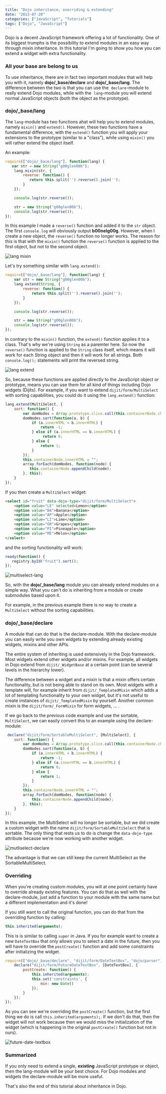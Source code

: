 ```yaml
---
title: "Dojo inheritance, overriding & extending"
date: "2013-07-20"
categories: ["JavaScript", "Tutorials"]
tags: ["Dojo", "JavaScript"]
---
```


Dojo is a decent JavaScript framework offering a lot of functionality. One of its biggest trumphs is the possibility to extend modules in an easy way through mixin inheritance. In this tutorial I'm going to show you how you can extend a widget with extra functionality.

### All your base are belong to us

To use inheritance, there are in fact two important modules that will help you with it, namely **dojo/\_base/declare** and **dojo/\_base/lang**. The difference between the two is that you can use the  `declare`\-module to really extend Dojo modules, while with the  `lang`\-module you will extend normal JavaScript objects (both the object as the prototype).

### dojo/\_base/lang

The `lang`\-module has two functions ahat will help you to extend modules, namely `mixin()` and `extend()`. However, these two functions have a fundamental difference, with the `extend()` function you will apply your extensions to the prototype (similar to a "class"), while using `mixin()` you will rather extend the object itself.

An example:

```javascript
require(["dojo/_base/lang"], function(lang) {
   var str = new String("g00glen00b");
    lang.mixin(str, {
        reverse: function() {
           return this.split('').reverse().join('');
        }
    });

    console.log(str.reverse());

    str = new String("g00glen00b");
    console.log(str.reverse());
});
```

In this example I made a `reverse()` function and added it to the `str` object. The first `console.log` will obviously output **b00nelg00g**. However, when I create a new object, the `reverse()` function no longer works. The reason for this is that with the `mixin()` function the `reverse()` function is applied to the first object, but not to the second object.

![lang mixin](images/lang-mixin.png)

Let's try something similar with `lang.extend()`:

```javascript
require(["dojo/_base/lang"], function(lang) {
    var str = new String("g00glen00b");
    lang.extend(String, {
        reverse: function() {
            return this.split('').reverse().join('');
        }
    });

    console.log(str.reverse());

    str = new String("g00glen00b");
    console.log(str.reverse());
});
```

In contrary to the `mixin()` function, the `extend()` function applies it to a class. That's why we're using `String` as a paremter here. So now the `reverse()` function is applied to the `String` class itself, which means it will work for each String object and then it will work for all strings. Both `console.log();` statements will print the reversed string.

![lang extend](images/lang-extend.png)

So, because these functions are applied directly to the JavaScript object or prototype, means you can use them for all kind of things including Dojo widgets (Dijits). For example, if you want to extend `dijit/form/MultiSelect` with sorting capabilities, you could do it using the `lang.extend()` function:

```javascript
lang.extend(MultiSelect, {
    sort: function() {
        var domNodes = Array.prototype.slice.call(this.containerNode.children);
        domNodes.sort(function(a, b) {
            if (a.innerHTML < b.innerHTML) {
                return -1;
            } else if (a.innerHTML == b.innerHTML) {
                 return 0;   
            } else {
                return 1;
            }
        });
        this.containerNode.innerHTML = "";
        array.forEach(domNodes, function(node) {
           this.containerNode.appendChild(node); 
        }, this);
    }
});
```

If you then create a `MultiSelect` widget:

```html
<select id="fruit" data-dojo-type="dijit/form/MultiSelect">
    <option value="LE" selected>Lemon</option>
    <option value="BA">Banana</option>
    <option value="AP">Apple</option>
    <option value="LI">Lime</option>
    <option value="GR">Grapes</option>
    <option value="PI">Pineapple</option>
    <option value="ME">Melon</option>
</select>
```

and the sorting functionality will work:

```javascript
ready(function() {
   registry.byId("fruit").sort(); 
});
```

![multiselect-lang](images/multiselect-lang.png)

So, with the **dojo/\_base/lang** module you can already extend modules on a simple way. What you can't do is inheriting from a module or create submodules based upon it.

For example, in the previous example there is no way to create a `MultiSelect` without the sorting capabilities.

### dojo/\_base/declare

A module that can do that is the declare-module. With the declare-module you can easily write you own widgets by extending already existing widgets, mixins and other APIs.

The entire system of inheriting is used extensively in the Dojo framework. Most widgets extend other widgets and/or mixins. For example, all widgets in Dojo extend from `dijit/_WidgetBase` at a certain point (can be several levels in the hierarchy lower).

The difference between a widget and a mixin is that a mixin offers certain functionality, but is not being able to stand on its own. Most widgets with a template will, for example inherit from `dijit/_TemplatedMixin` which adds a lot of templating functionality to your own widget, but it's not useful to create instances of `dijit/_TemplatedMixin` by yourself. Another common mixin is the `dijit/form/_FormMixin` for form widgets, ... .

If we go back to the previous code example and use the sortable, `MultiSelect`, we can easily convert this to an example using the declare-module:

```javascript
 declare("dijit/form/SortableMultiSelect", [MultiSelect], {
    sort: function() {
        var domNodes = Array.prototype.slice.call(this.containerNode.children);
        domNodes.sort(function(a, b) {
            if (a.innerHTML < b.innerHTML) {
                return -1;
            } else if (a.innerHTML == b.innerHTML) {
                return 0;   
            } else {
                return 1;
            }
        });
        this.containerNode.innerHTML = "";
        array.forEach(domNodes, function(node) {
            this.containerNode.appendChild(node); 
        }, this);
    }
});
```

In this example, the MultiSelect will no longer be sortable, but we did create a custom widget with the name `dijit/form/SortableMultiSelect` that is sortable. The only thing that rests us to do is change the `data-dojo-type` attribute because we're now working with another widget.

![mutliselect-declare](images/mutliselect-declare.png)

The advantage is that we can still keep the current MultiSelect as the SortableMultiSelect.

### Overriding

When you're creating custom modules, you will at one point certainly have to override already existing features. You can do that as well with the declare-module, just add a function to your module with the same name but a different implementation and it's done!

If you still want to call the original function, you can do that from the overriding function by calling:

```javascript
this.inherited(arguments);
```

This is is similar to calling `super` in Java. If you for example want to create a new `DateTextBox` that only allows you to select a date in the future, then you will have to override the `postCreate()` function and add some constraints after initializing the widget.

```javascript
require(["dojo/_base/declare", "dijit/form/DateTextBox", "dojo/parser"], function(declare, DateTextBox) {
    declare("dijit/form/FutureDateTextBox", [DateTextBox], {
        postCreate: function() {
            this.inherited(arguments);
            this.set('constraints', {
                min: new Date()
            });
        }
    }); 
});
```

As you can see we're overriding the `postCreate()` function, but the first thing we do is call `this.inherited(arguments);`. If we don't do that, then the widget will not work because then we would miss the initialization of the widget (which is happening in the original `postCreate()` function but not in ours).

![future-date-textbox](images/future-date-textbox.png)

### Summarized

If you only need to extend a single, **existing** JavaScript prototype or object, then the lang-module will be your best choice. For Dojo modules and widgets the declare-module will be more useful.

That's also the end of this tutorial about inheritance in Dojo.
